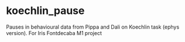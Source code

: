 # koechlin_pause
Pauses in behavioural data from Pippa and Dali on Koechlin task (ephys version). For Iris Fontdecaba M1 project
